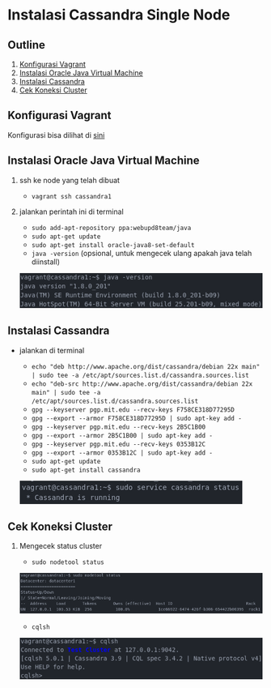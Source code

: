 # Instalasi Cassandra Single Node

## Outline
1. [Konfigurasi Vagrant](#konfigurasi-vagrant)
2. [Instalasi Oracle Java Virtual Machine](#instalasi-oracle-java-virtual-machine)
3. [Instalasi Cassandra](#instalasi-cassandra)
4. [Cek Koneksi Cluster](#cek-koneksi-cluster)

## Konfigurasi Vagrant
Konfigurasi bisa dilihat di [sini](Vagrantfile)

## Instalasi Oracle Java Virtual Machine
1. ssh ke node yang telah dibuat
    - `vagrant ssh cassandra1`
2. jalankan perintah ini di terminal
    - `sudo add-apt-repository ppa:webupd8team/java`
    - `sudo apt-get update`
    - `sudo apt-get install oracle-java8-set-default`
    - `java -version` (opsional, untuk mengecek ulang apakah java telah diinstall)

    ![java](ss/java.png)

## Instalasi Cassandra
- jalankan di terminal
    - `echo "deb http://www.apache.org/dist/cassandra/debian 22x main" | sudo tee -a /etc/apt/sources.list.d/cassandra.sources.list`
    - `echo "deb-src http://www.apache.org/dist/cassandra/debian 22x main" | sudo tee -a /etc/apt/sources.list.d/cassandra.sources.list`
    - `gpg --keyserver pgp.mit.edu --recv-keys F758CE318D77295D`
    - `gpg --export --armor F758CE318D77295D | sudo apt-key add -`
    - `gpg --keyserver pgp.mit.edu --recv-keys 2B5C1B00`
    - `gpg --export --armor 2B5C1B00 | sudo apt-key add -`
    - `gpg --keyserver pgp.mit.edu --recv-keys 0353B12C`
    - `gpg --export --armor 0353B12C | sudo apt-key add -`
    - `sudo apt-get update`
    - `sudo apt-get install cassandra`

    ![cassandra](ss/cassandra.png)

## Cek Koneksi Cluster
1. Mengecek status cluster
    - `sudo nodetool status`

    ![nodetool_status](ss/nodetool_status.png)

    - `cqlsh`

    ![cqlsh](ss/cqlsh.png)
